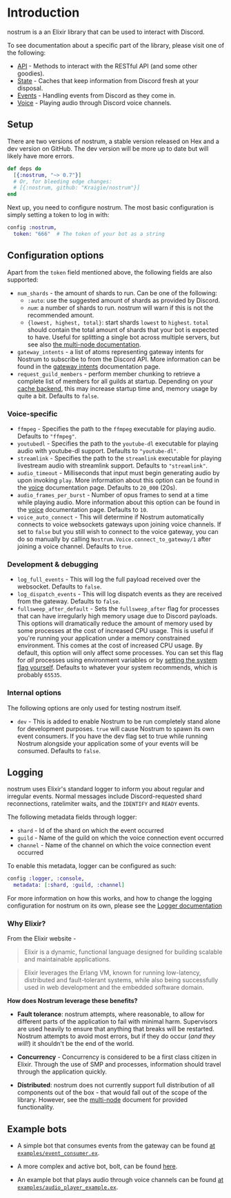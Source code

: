 # Introduction

nostrum is a an Elixir library that can be used to interact with Discord.

To see documentation about a specific part of the library, please visit one of
the following:

* [API](api.html) - Methods to interact with the RESTful API (and some other goodies).
* [State](state.html) - Caches that keep information from Discord fresh at your disposal.
* [Events](events.html) - Handling events from Discord as they come in.
* [Voice](voice.html) - Playing audio through Discord voice channels.

## Setup

There are two versions of nostrum, a stable version released on Hex and a dev
version on GitHub. The dev version will be more up to date but will likely
have more errors.

```elixir
def deps do
  [{:nostrum, "~> 0.7"}]
  # Or, for bleeding edge changes:
  # [{:nostrum, github: "Kraigie/nostrum"}]
end
```

Next up, you need to configure nostrum. The most basic configuration is simply
setting a token to log in with:

```elixir
config :nostrum,
  token: "666"  # The token of your bot as a string
```


## Configuration options

Apart from the `token` field mentioned above, the following fields are also supported:

- `num_shards` - the amount of shards to run. Can be one of the following:
  - `:auto`: use the suggested amount of shards as provided by Discord.
  - *`num`*: a number of shards to run. nostrum will warn if this is not the
    recommended amount.
  - `{lowest, highest, total}`: start shards `lowest` to `highest`. `total`
    should contain the total amount of shards that your bot is expected to have.
    Useful for splitting a single bot across multiple servers, but see also [the
    multi-node documentation](../advanced/multi_node.md).
- `gateway_intents` - a list of atoms representing gateway intents for Nostrum
  to subscribe to from the Discord API. More information can be found in the
  [gateway intents](./gateway_intents.md) documentation page.
- `request_guild_members` - perform member chunking to retrieve a complete list
  of members for all guilds at startup. Depending on your [cache
  backend](../advanced/pluggable_caching.md), this may increase startup time
  and, memory usage by quite a bit. Defaults to `false`.


### Voice-specific

- `ffmpeg` - Specifies the path to the `ffmpeg` executable for playing audio.
  Defaults to `"ffmpeg"`.
- `youtubedl` - Specifies the path to the `youtube-dl` executable for playing
  audio with youtube-dl support. Defaults to `"youtube-dl"`.
- `streamlink` - Specifies the path to the `streamlink` executable for playing
  livestream audio with streamlink support. Defaults to `"streamlink"`.
- `audio_timeout` - Milliseconds that input must begin generating audio by
  upon invoking `play`. More information about this option can be found in the
  [voice](./voice.html) documentation page. Defaults to `20_000` (20s).
- `audio_frames_per_burst` - Number of opus frames to send at a time while
  playing audio. More information about this option can be found in the
  [voice](./voice.html) documentation page. Defaults to `10`.
- `voice_auto_connect` - This will determine if Nostrum automatically connects
  to voice websockets gateways upon joining voice channels. If set to `false`
  but you still wish to connect to the voice gateway, you can do so manually
  by calling `Nostrum.Voice.connect_to_gateway/1` after joining a voice
  channel. Defaults to `true`.


### Development & debugging

- `log_full_events` - This will log the full payload received over the
  websocket. Defaults to `false`.
- `log_dispatch_events` - This will log dispatch events as they are received
  from the gateway. Defaults to `false`.
- `fullsweep_after_default` - Sets the `fullsweep_after` flag for processes
  that can have irregularly high memory usage due to Discord payloads. This
  options will dramatically reduce the amount of memory used by some processes
  at the cost of increased CPU usage. This is useful if you're running your
  application under a memory constrained environment. This comes at the cost
  of increased CPU usage. By default, this option will only affect some
  processes. You can set this flag for *all* processes using environment
  variables or by [setting the system flag
  yourself](http://erlang.org/doc/man/erlang.html#system_flag-2). Defaults to
  whatever your system recommends, which is probably `65535`.


### Internal options

The following options are only used for testing nostrum itself.

- `dev` - This is added to enable Nostrum to be run completely stand alone for
  development purposes. `true` will cause Nostrum to spawn its own event
  consumers. If you have the dev flag set to true while running Nostrum
  alongside your application some of your events will be consumed. Defaults to
  `false`.


## Logging

nostrum uses Elixir's standard logger to inform you about regular and irregular
events. Normal messages include Discord-requested shard reconnections,
ratelimiter waits, and the `IDENTIFY` and `READY` events.

The following metadata fields through logger:

 - `shard` - Id of the shard on which the event occurred
 - `guild` - Name of the guild on which the voice connection event occurred
 - `channel` - Name of the channel on which the voice connection event occurred

To enable this metadata, logger can be configured as such:
```elixir
config :logger, :console,
  metadata: [:shard, :guild, :channel]
```  

For more information on how this works, and how to change the logging
configuration for nostrum on its own, please see the [Logger
documentation](https://hexdocs.pm/logger/Logger.html)

### Why Elixir?

From the Elixir website -

> Elixir is a dynamic, functional language designed for building scalable and
> maintainable applications.

> Elixir leverages the Erlang VM, known for running low-latency, distributed
> and fault-tolerant systems, while also being successfully used in web
> development and the embedded software domain.

**How does Nostrum leverage these benefits?**

- **Fault tolerance**: nostrum attempts, where reasonable, to allow for
  different parts of the application to fail with minimal harm. Supervisors are
  used heavily to ensure that anything that breaks will be restarted. Nostrum
  attempts to avoid most errors, but if they do occur (*and they will!*) it
  shouldn't be the end of the world.

- **Concurrency** - Concurrency is considered to be a first class citizen in
  Elixir. Through the use of SMP and processes, information should travel
  through the application quickly.

- **Distributed**: nostrum does not currently support full distribution of all
  components out of the box - that would fall out of the scope of the library.
  However, see the [multi-node](../advanced/multi_node.md) document for
  provided functionality. 


## Example bots

- A simple bot that consumes events from the gateway can be found [at
  `examples/event_consumer.ex`](https://github.com/Kraigie/nostrum/blob/master/examples/event_consumer.ex).

- A more complex and active bot, bolt, can be found [here](https://github.com/jchristgit/bolt).

- An example bot that plays audio through voice channels can be found [at
  `examples/audio_player_example.ex`](https://github.com/Kraigie/nostrum/blob/master/examples/audio_player_example.ex).


<!-- vim: set textwidth=80 sw=2 ts=2: -->
